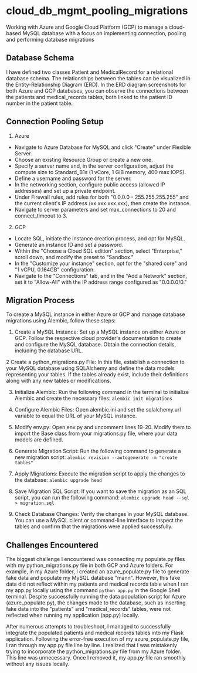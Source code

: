 # cloud_db_mgmt_pooling_migrations
Working with Azure and Google Cloud Platform (GCP) to manage a cloud-based MySQL database with a focus on implementing connection, pooling and performing database migrations

## Database Schema
I have defined two classes Patient and MedicalRecord for a relational database schema. The relationships between the tables can be visualized in the Entity-Relationship Diagram (ERD). In the ERD diagram screenshots for both Azure and GCP databases, you can observe the connections between the patients and medical_records tables, both linked to the patient ID number in the patient table.

## Connection Pooling Setup
1. Azure
  - Navigate to Azure Database for MySQL and click "Create" under Flexible Server.
  - Choose an existing Resource Group or create a new one.
  - Specify a server name and, in the server configuration, adjust the compute size to Standard_B1s (1 vCore, 1 GiB memory, 400 max IOPS).
  - Define a username and password for the server.
  - In the networking section, configure public access (allowed IP addresses) and set up a private endpoint.
  - Under Firewall rules, add rules for both "0.0.0.0 - 255.255.255.255" and the current client's IP address (xx.xxx.xxx.xxx), then create the instance.
  - Navigate to server parameters and set max_connections to 20 and connect_timeout to 3.

2. GCP
- Locate SQL, initiate the instance creation process, and opt for MySQL.
- Generate an instance ID and set a password.
- Within the "Choose a Cloud SQL edition" section, select "Enterprise," scroll down, and modify the preset to "Sandbox."
- In the "Customize your instance" section, opt for the "shared core" and "1 vCPU, 0.164GB" configuration.
- Navigate to the "Connections" tab, and in the "Add a Network" section, set it to "Allow-All" with the IP address range configured as "0.0.0.0/0."
   

## Migration Process
To create a MySQL instance in either Azure or GCP and manage database migrations using Alembic, follow these steps:

1. Create a MySQL Instance:
Set up a MySQL instance on either Azure or GCP. Follow the respective cloud provider's documentation to create and configure the MySQL database. Obtain the connection details, including the database URL.

2 Create a python_migrations.py File:
In this file, establish a connection to your MySQL database using SQLAlchemy and define the data models representing your tables. If the tables already exist, include their definitions along with any new tables or modifications.

3. Initialize Alembic:
Run the following command in the terminal to initialize Alembic and create the necessary files:
`
alembic init migrations
`
4. Configure Alembic Files:
Open alembic.ini and set the sqlalchemy.url variable to equal the URL of your MySQL instance.

5. Modify env.py:
Open env.py and uncomment lines 19-20. Modify them to import the Base class from your migrations.py file, where your data models are defined.

6. Generate Migration Script:
Run the following command to generate a new migration script:
`
alembic revision --autogenerate -m "create tables"
`
7. Apply Migrations:
Execute the migration script to apply the changes to the database:
`
alembic upgrade head
`

8. Save Migration SQL Script:
If you want to save the migration as an SQL script, you can run the following command:
`
alembic upgrade head --sql > migration.sql
`

9. Check Database Changes:
Verify the changes in your MySQL database. You can use a MySQL client or command-line interface to inspect the tables and confirm that the migrations were applied successfully.



## Challenges Encountered
The biggest challenge I encountered was connecting my populate.py files with my python_migrations.py file in both GCP and Azure folders. For example, in my Azure folder, I created an azure_populate.py file to generate fake data and populate my MySQL database "mann". However, this fake data did not reflect within my patients and medical records table when I ran my app.py locally using the command `python app.py` in the Google Shell terminal. Despite successfully running the data population script for Azure (azure_populate.py), the changes made to the database, such as inserting fake data into the "patients" and "medical_records" tables, were not reflected when running my application (app.py) locally.

After numerous attempts to troubleshoot, I managed to successfully integrate the populated patients and medical records tables into my Flask application. Following the error-free execution of my azure_populate.py file, I  ran through my app.py file line by line. I realized that I was mistakenly trying to incorporate the python_migrations.py file from my Azure folder. This line was unnecessary. Once I removed it, my app.py file ran smoothly without any issues locally.




